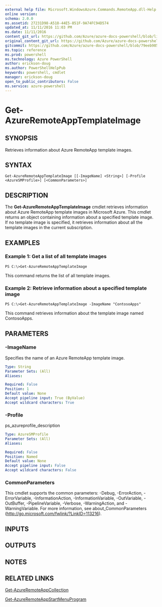 ```yaml
---
external help file: Microsoft.WindowsAzure.Commands.RemoteApp.dll-Help.xml
online version: 
schema: 2.0.0
ms.assetid: 27231D98-A518-44E5-851F-9A74FC94D574
updated_at: 11/11/2016 11:03 PM
ms.date: 11/11/2016
content_git_url: https://github.com/Azure/azure-docs-powershell/blob/live/azureps-cmdlets-docs/ServiceManagement/Azure.RemoteApp/v1.6.1/Get-AzureRemoteAppTemplateImage.md
original_content_git_url: https://github.com/Azure/azure-docs-powershell/blob/live/azureps-cmdlets-docs/ServiceManagement/Azure.RemoteApp/v1.6.1/Get-AzureRemoteAppTemplateImage.md
gitcommit: https://github.com/Azure/azure-docs-powershell/blob/79eeb985ea480979357fb4695832a0c3d29a48bf/azureps-cmdlets-docs/ServiceManagement/Azure.RemoteApp/v1.6.1/Get-AzureRemoteAppTemplateImage.md
ms.topic: reference
ms.prod: powershell
ms.technology: Azure PowerShell
author: erickson-doug
ms.author: PowerShellHelpPub
keywords: powershell, cmdlet
manager: erickson-doug
open_to_public_contributors: False
ms.service: azure-powershell
---
```


# Get-AzureRemoteAppTemplateImage

## SYNOPSIS
Retrieves information about Azure RemoteApp template images.

## SYNTAX

```
Get-AzureRemoteAppTemplateImage [[-ImageName] <String>] [-Profile <AzureSMProfile>] [<CommonParameters>]
```

## DESCRIPTION
The **Get-AzureRemoteAppTemplateImage** cmdlet retrieves information about Azure RemoteApp template images in Microsoft Azure.
This cmdlet returns an object containing information about a specified template image.
If no template image is specified, it retrieves information about all the template images in the current subscription.

## EXAMPLES

### Example 1: Get a list of all template images
```
PS C:\>Get-AzureRemoteAppTemplateImage
```

This command returns the list of all template images.

### Example 2: Retrieve information about a specified template image
```
PS C:\>Get-AzureRemoteAppTemplateImage -ImageName "ContosoApps"
```

This command retrieves information about the template image named ContosoApps.

## PARAMETERS

### -ImageName
Specifies the name of an Azure RemoteApp template image.

```yaml
Type: String
Parameter Sets: (All)
Aliases: 

Required: False
Position: 1
Default value: None
Accept pipeline input: True (ByValue)
Accept wildcard characters: True
```

### -Profile
ps_azureprofile_description

```yaml
Type: AzureSMProfile
Parameter Sets: (All)
Aliases: 

Required: False
Position: Named
Default value: None
Accept pipeline input: False
Accept wildcard characters: False
```

### CommonParameters
This cmdlet supports the common parameters: -Debug, -ErrorAction, -ErrorVariable, -InformationAction, -InformationVariable, -OutVariable, -OutBuffer, -PipelineVariable, -Verbose, -WarningAction, and -WarningVariable. For more information, see about_CommonParameters (http://go.microsoft.com/fwlink/?LinkID=113216).

## INPUTS

## OUTPUTS

## NOTES

## RELATED LINKS

[Get-AzureRemoteAppCollection](xref:ServiceManagement/Azure.RemoteApp/v1.6.1/Get-AzureRemoteAppCollection.md)

[Get-AzureRemoteAppStartMenuProgram](xref:ServiceManagement/Azure.RemoteApp/v1.6.1/Get-AzureRemoteAppStartMenuProgram.md)


